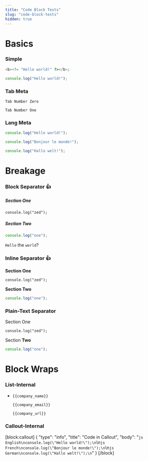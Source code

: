 ```yaml
---
title: "Code Block Tests"
slug: "code-block-tests"
hidden: true
---
```

Basics
===

### Simple
```php
<b><?= "Hello world!" ?></b>;
```
```js
console.log("Hello world!");
```

### Tab Meta
``` Zed
Tab Number Zero
```
``` One
Tab Number One
```

### Lang Meta
```js English
console.log("Hello world!");
```
```js French
console.log("Bonjour le monde!");
```
```js German
console.log("Hallo welt!");
```

Breakage
===

### Block Separator 👍

##### Section One
``` Plain
console.log("zed");
```
##### Section Two
```js Highlighted
console.log("one");
```
`Hello` the `world`?

### Inline Separator 👍

**Section One**
``` Plain
console.log("zed");
```
**Section Two**
```js Highlighted
console.log("one");
```

### Plain-Text Separator

Section One
``` Plain
console.log("zed");
```
Section **Two**
```js Highlighted
console.log("one");
```

Block Wraps
===

### List-Internal
* ``` Name
  {{company_name}}
  ```
  ``` Email
  {{company_email}}
  ```
  ``` URL
  {{company_url}}
  ```

### Callout-Internal
[block:callout]
{
  "type": "info",
  "title": "Code in Callout",
  "body": "```js English\nconsole.log(\"Hello world!\");\n```\n```js French\nconsole.log(\"Bonjour le monde!\");\n```\n```js German\nconsole.log(\"Hallo welt!\");\n```"
}
[/block]
